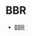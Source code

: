 # BBR

- [BBR](https://github.com/Uyouii/bookreading/blob/master/%E5%BC%80%E6%BA%90%E7%BD%91%E7%BB%9C%E5%BA%93/BBR/BBR.md)
